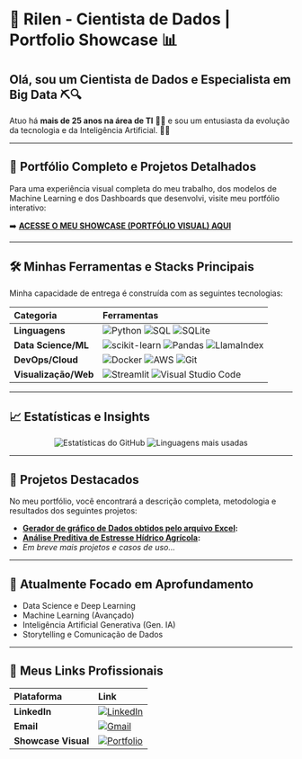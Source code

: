 # 🌟 Rilen - Cientista de Dados | Portfolio Showcase 📊

## Olá, sou um **Cientista de Dados** e **Especialista em Big Data** ⛏️🔍

Atuo há **mais de 25 anos na área de TI** 💾🔧 e sou um entusiasta da evolução da tecnologia e da Inteligência Artificial. 🤖🌐

---

## 🎯 Portfólio Completo e Projetos Detalhados

Para uma experiência visual completa do meu trabalho, dos modelos de Machine Learning e dos Dashboards que desenvolvi, visite meu portfólio interativo:

➡️ **[ACESSE O MEU SHOWCASE (PORTFÓLIO VISUAL) AQUI](https://rilen.github.io/portfolio/)**

---

## 🛠️ Minhas Ferramentas e Stacks Principais

Minha capacidade de entrega é construída com as seguintes tecnologias:

| Categoria | Ferramentas |
| :--- | :--- |
| **Linguagens** | ![Python](https://img.shields.io/badge/Python-3776AB?style=for-the-badge&logo=python&logoColor=white) ![SQL](https://img.shields.io/badge/SQL-00000F?style=for-the-badge&logo=postgresql&logoColor=white) ![SQLite](https://img.shields.io/badge/SQLite-003B57?style=for-the-badge&logo=sqlite&logoColor=white) |
| **Data Science/ML** | ![scikit-learn](https://img.shields.io/badge/scikit--learn-F7931E?style=for-the-badge&logo=scikit-learn&logoColor=white) ![Pandas](https://img.shields.io/badge/Pandas-150458?style=for-the-badge&logo=pandas&logoColor=white) ![LlamaIndex](https://img.shields.io/badge/LlamaIndex-6600cc?style=for-the-badge&logo=llamaindex&logoColor=white) |
| **DevOps/Cloud** | ![Docker](https://img.shields.io/badge/Docker-2496ED?style=for-the-badge&logo=docker&logoColor=white) ![AWS](https://img.shields.io/badge/AWS-232F3E?style=for-the-badge&logo=amazon-aws&logoColor=white) ![Git](https://img.shields.io/badge/Git-F05032?style=for-the-badge&logo=git&logoColor=white) |
| **Visualização/Web** | ![Streamlit](https://img.shields.io/badge/Streamlit-FF4B4B?style=for-the-badge&logo=streamlit&logoColor=white) ![Visual Studio Code](https://img.shields.io/badge/Visual%20Studio%20Code-007ACC?style=for-the-badge&logo=visual-studio-code&logoColor=white) |

---

## 📈 Estatísticas e Insights

<p align="center">
    <img src="https://github-readme-stats.vercel.app/api?username=rilen&show_icons=true&theme=holi" alt="Estatísticas do GitHub" />
    <img src="https://github-readme-stats.vercel.app/api/top-langs/?username=rilen&layout=compact&theme=holi" alt="Linguagens mais usadas" />
</p>

---

## 📂 Projetos Destacados

No meu portfólio, você encontrará a descrição completa, metodologia e resultados dos seguintes projetos:

- **[Gerador de gráfico de Dados obtidos pelo arquivo Excel](https://github.com/Rilen/xlsx2chart):**
- **[Análise Preditiva de Estresse Hídrico Agrícola](https://github.com/rilen/IrrigaSeca):**
- *Em breve mais projetos e casos de uso...*

---

## 📖 Atualmente Focado em Aprofundamento

- Data Science e Deep Learning
- Machine Learning (Avançado)
- Inteligência Artificial Generativa (Gen. IA)
- Storytelling e Comunicação de Dados

---

## 📧 Meus Links Profissionais

| Plataforma | Link |
| :--- | :--- |
| **LinkedIn** | [![LinkedIn](https://img.shields.io/badge/LinkedIn-0077B5?style=for-the-badge&logo=linkedin&logoColor=white)](https://www.linkedin.com/in/rilen/) |
| **Email** | [![Gmail](https://img.shields.io/badge/Email-D14836?style=for-the-badge&logo=gmail&logoColor=white)](mailto:rilen.lima@gmail.com) |
| **Showcase Visual** | [![Portfolio](https://img.shields.io/badge/Portfólio%20Visual-4285F4?style=for-the-badge&logo=google-chrome&logoColor=white)](https://rilen.github.io/portfolio/) |
